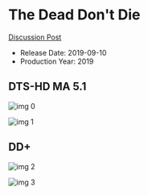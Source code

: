 # The Dead Don't Die

[Discussion Post](https://www.avsforum.com/threads/bass-eq-for-filtered-movies.2995212/post-58508754)

* Release Date: 2019-09-10
* Production Year: 2019

## DTS-HD MA 5.1

![img 0](https://i.imgur.com/dKfjRr7.jpg)

![img 1](https://i.imgur.com/yVzseDF.png)

## DD+

![img 2](https://i.imgur.com/82oWu9f.jpg)

![img 3](https://i.imgur.com/wIKuRHz.png)

